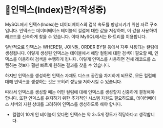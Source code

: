 # 인덱스(Index)란?(작성중)

MySQL에서 인덱스(Index)는 데이터베이스의 검색 속도를 향상시키기 위한 자료 구조입니다. 인덱스는 데이터베이스 테이블의 컬럼에 대한 값을 저장하며, 이 값을 사용하여 레코드를 신속하게 찾을 수 있습니다. 이때 MySQL에서는 B-트리를 이용합니다.

일반적으로 인덱스는 WHERE절, JOIN절, ORDER BY절 등에서 자주 사용되는 컬럼에 생성됩니다. 이렇게 생성된 인덱스는 테이블에서 해당 컬럼에 대한 검색이 필요할 때, 인덱스를 이용하여 검색을 수행하게 됩니다. 이렇게 인덱스를 사용하면 전체 레코드를 스캔하는 것보다 훨씬 빠르게 원하는 결과를 찾을 수 있습니다.

하지만 인덱스를 생성하면 인덱스 자체도 디스크 공간을 차지하게 되므로, 모든 컬럼에 대해 인덱스를 생성하는 것은 오히려 성능을 저하시킬 수 있습니다.&#x20;

따라서 인덱스를 생성할 때는 어떤 컬럼에 대해 인덱스를 생성할지 신중하게 결정해야 합니다. 또한 인덱스를 유지하기 위한 추가적인 시스템 자원도 필요하므로, 데이터베이스 서버의 자원 상태를 고려하여 인덱스를 생성하도록 해야 합니다.



* 컬럼이 10개 인 테이블이 있다면 인덱스는 약 3\~5개 정도가 적당하다고 생각합니다.&#x20;
